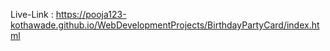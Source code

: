 Live-Link : https://pooja123-kothawade.github.io/WebDevelopmentProjects/BirthdayPartyCard/index.html
